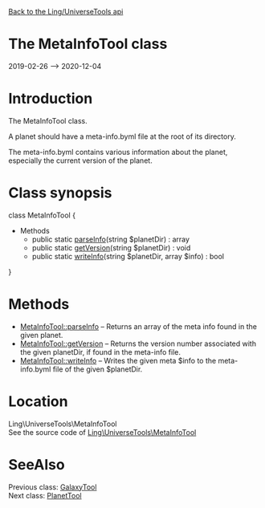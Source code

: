 [Back to the Ling/UniverseTools api](https://github.com/lingtalfi/UniverseTools/blob/master/doc/api/Ling/UniverseTools.md)



The MetaInfoTool class
================
2019-02-26 --> 2020-12-04






Introduction
============

The MetaInfoTool class.

A planet should have a meta-info.byml file at the root of its directory.

The meta-info.byml contains various information about the planet, especially the current version of the planet.



Class synopsis
==============


class <span class="pl-k">MetaInfoTool</span>  {

- Methods
    - public static [parseInfo](https://github.com/lingtalfi/UniverseTools/blob/master/doc/api/Ling/UniverseTools/MetaInfoTool/parseInfo.md)(string $planetDir) : array
    - public static [getVersion](https://github.com/lingtalfi/UniverseTools/blob/master/doc/api/Ling/UniverseTools/MetaInfoTool/getVersion.md)(string $planetDir) : void
    - public static [writeInfo](https://github.com/lingtalfi/UniverseTools/blob/master/doc/api/Ling/UniverseTools/MetaInfoTool/writeInfo.md)(string $planetDir, array $info) : bool

}






Methods
==============

- [MetaInfoTool::parseInfo](https://github.com/lingtalfi/UniverseTools/blob/master/doc/api/Ling/UniverseTools/MetaInfoTool/parseInfo.md) &ndash; Returns an array of the meta info found in the given planet.
- [MetaInfoTool::getVersion](https://github.com/lingtalfi/UniverseTools/blob/master/doc/api/Ling/UniverseTools/MetaInfoTool/getVersion.md) &ndash; Returns the version number associated with the given planetDir, if found in the meta-info file.
- [MetaInfoTool::writeInfo](https://github.com/lingtalfi/UniverseTools/blob/master/doc/api/Ling/UniverseTools/MetaInfoTool/writeInfo.md) &ndash; Writes the given meta $info to the meta-info.byml file of the given $planetDir.





Location
=============
Ling\UniverseTools\MetaInfoTool<br>
See the source code of [Ling\UniverseTools\MetaInfoTool](https://github.com/lingtalfi/UniverseTools/blob/master/MetaInfoTool.php)



SeeAlso
==============
Previous class: [GalaxyTool](https://github.com/lingtalfi/UniverseTools/blob/master/doc/api/Ling/UniverseTools/GalaxyTool.md)<br>Next class: [PlanetTool](https://github.com/lingtalfi/UniverseTools/blob/master/doc/api/Ling/UniverseTools/PlanetTool.md)<br>
